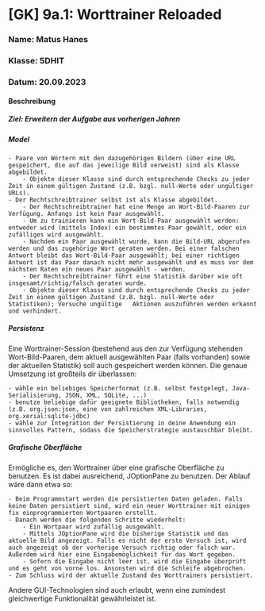 # [GK] 9a.1: Worttrainer Reloaded
### Name: Matus Hanes
### Klasse: 5DHIT
### Datum: 20.09.2023

#### Beschreibung
##### Ziel: Erweitern der Aufgabe aus vorherigen Jahren

##### Model
    - Paare von Wörtern mit den dazugehörigen Bildern (über eine URL gespeichert, die auf das jeweilige Bild verweist) sind als Klasse abgebildet.
        - Objekte dieser Klasse sind durch entsprechende Checks zu jeder Zeit in einem gültigen Zustand (z.B. bzgl. null-Werte oder ungültiger URLs).
    - Der Rechtschreibtrainer selbst ist als Klasse abgebildet.
        - Der Rechtschreibtrainer hat eine Menge an Wort-Bild-Paaren zur Verfügung. Anfangs ist kein Paar ausgewählt.
        - Um zu trainieren kann ein Wort-Bild-Paar ausgewählt werden: entweder wird (mittels Index) ein bestimmtes Paar gewählt, oder ein zufälliges wird ausgewählt.
        - Nachdem ein Paar ausgewählt wurde, kann die Bild-URL abgerufen werden und das zugehörige Wort geraten werden. Bei einer falschen Antwort bleibt das Wort-Bild-Paar ausgewählt; bei einer richtigen Antwort ist das Paar danach nicht mehr ausgewählt und es muss vor dem nächsten Raten ein neues Paar ausgewählt - werden.
        - Der Rechtschreibtrainer führt eine Statistik darüber wie oft insgesamt/richtig/falsch geraten wurde.
        - Objekte dieser Klasse sind durch entsprechende Checks zu jeder Zeit in einem gültigen Zustand (z.B. bzgl. null-Werte oder Statistiken); Versuche ungültige   Aktionen auszuführen werden erkannt und verhindert.

##### Persistenz
Eine Worttrainer-Session (bestehend aus den zur Verfügung stehenden Wort-Bild-Paaren, dem aktuell ausgewählten Paar (falls vorhanden) sowie der aktuellen Statistik) soll auch gespeichert werden können. Die genaue Umsetzung ist großteils dir überlassen:

    - wähle ein beliebiges Speicherformat (z.B. selbst festgelegt, Java-Serialisierung, JSON, XML, SQLite, ...)
    - benutze beliebige dafür geeignete Bibliotheken, falls notwendig (z.B. org.json:json, eine von zahlreichen XML-Libraries, org.xerial:sqlite-jdbc)
    - wähle zur Integration der Persistierung in deine Anwendung ein sinnvolles Pattern, sodass die Speicherstrategie austauschbar bleibt.

##### Grafische Oberfläche

Ermögliche es, den Worttrainer über eine grafische Oberfläche zu benutzen. Es ist dabei ausreichend, JOptionPane zu benutzen. Der Ablauf wäre dann etwa so:

    - Beim Programmstart werden die persistierten Daten geladen. Falls keine Daten persistiert sind, wird ein neuer Worttrainer mit einigen fix einprogrammierten Wortpaaren erstellt.
    - Danach werden die folgenden Schritte wiederholt:
        - Ein Wortpaar wird zufällig ausgewählt.
        - Mittels JOptionPane wird die bisherige Statistik und das aktuelle Bild angezeigt. Falls es nicht der erste Versuch ist, wird auch angezeigt ob der vorherige Versuch richtig oder falsch war. Außerdem wird hier eine Eingabemöglichkeit für das Wort gegeben.
        - Sofern die Eingabe nicht leer ist, wird die Eingabe überprüft und es geht von vorne los. Ansonsten wird die Schleife abgebrochen.
    - Zum Schluss wird der aktuelle Zustand des Worttrainers persistiert.

Andere GUI-Technologien sind auch erlaubt, wenn eine zumindest gleichwertige Funktionalität gewährleistet ist.
